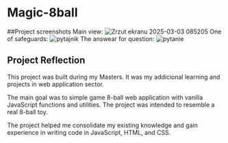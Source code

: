 # Magic-8ball
##Project screenshots
Main view:
![Zrzut ekranu 2025-03-03 085205](https://github.com/user-attachments/assets/4ff60a5f-f9eb-430d-ae20-57cfbbec2f51)
One of safeguards:
![pytajnik](https://github.com/user-attachments/assets/cf8838f7-af48-4e01-ab9e-95e3144d58ba)
The answear for question:
![pytanie](https://github.com/user-attachments/assets/8fde61f1-f3e8-49f6-89f6-d9ed132a17aa)

## Project Reflection

This project was built during my Masters. It was my addicional learning and projects in web application sector.

The main goal was to simple game 8-ball web application with vanilla JavaScript functions and utilities. The project was intended to resemble a real 8-ball toy.

The project helped me consolidate my existing knowledge and gain experience in writing code in JavaScript, HTML, and CSS. 

